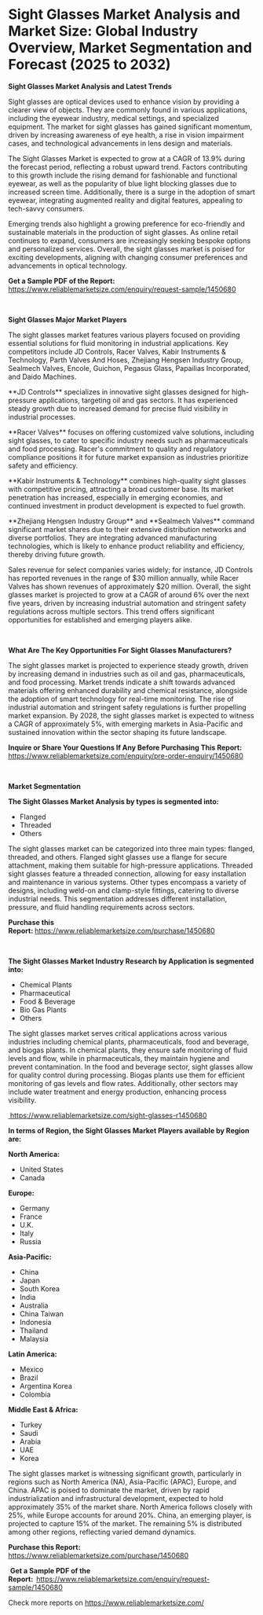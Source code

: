 <p><h1>Sight Glasses Market Analysis and Market Size: Global Industry Overview, Market Segmentation and Forecast (2025 to 2032)</h1></p><p><strong>Sight Glasses Market Analysis and Latest Trends</strong></p>
<p><p>Sight glasses are optical devices used to enhance vision by providing a clearer view of objects. They are commonly found in various applications, including the eyewear industry, medical settings, and specialized equipment. The market for sight glasses has gained significant momentum, driven by increasing awareness of eye health, a rise in vision impairment cases, and technological advancements in lens design and materials.</p><p>The Sight Glasses Market is expected to grow at a CAGR of 13.9% during the forecast period, reflecting a robust upward trend. Factors contributing to this growth include the rising demand for fashionable and functional eyewear, as well as the popularity of blue light blocking glasses due to increased screen time. Additionally, there is a surge in the adoption of smart eyewear, integrating augmented reality and digital features, appealing to tech-savvy consumers.</p><p>Emerging trends also highlight a growing preference for eco-friendly and sustainable materials in the production of sight glasses. As online retail continues to expand, consumers are increasingly seeking bespoke options and personalized services. Overall, the sight glasses market is poised for exciting developments, aligning with changing consumer preferences and advancements in optical technology.</p></p>
<p><strong>Get a Sample PDF of the Report:&nbsp;</strong> <a href="https://www.reliablemarketsize.com/enquiry/request-sample/1450680?utm_campaign=1840&utm_medium=2&utm_source=Github&utm_content=ia&utm_term=22022025&utm_id=sight-glasses">https://www.reliablemarketsize.com/enquiry/request-sample/1450680</a></p>
<p>&nbsp;</p>
<p><strong>Sight Glasses Major Market Players</strong></p>
<p><p>The sight glasses market features various players focused on providing essential solutions for fluid monitoring in industrial applications. Key competitors include JD Controls, Racer Valves, Kabir Instruments & Technology, Parth Valves And Hoses, Zhejiang Hengsen Industry Group, Sealmech Valves, Encole, Guichon, Pegasus Glass, Papailias Incorporated, and Daido Machines.</p><p>**JD Controls** specializes in innovative sight glasses designed for high-pressure applications, targeting oil and gas sectors. It has experienced steady growth due to increased demand for precise fluid visibility in industrial processes.</p><p>**Racer Valves** focuses on offering customized valve solutions, including sight glasses, to cater to specific industry needs such as pharmaceuticals and food processing. Racer's commitment to quality and regulatory compliance positions it for future market expansion as industries prioritize safety and efficiency.</p><p>**Kabir Instruments & Technology** combines high-quality sight glasses with competitive pricing, attracting a broad customer base. Its market penetration has increased, especially in emerging economies, and continued investment in product development is expected to fuel growth.</p><p>**Zhejiang Hengsen Industry Group** and **Sealmech Valves** command significant market shares due to their extensive distribution networks and diverse portfolios. They are integrating advanced manufacturing technologies, which is likely to enhance product reliability and efficiency, thereby driving future growth.</p><p>Sales revenue for select companies varies widely; for instance, JD Controls has reported revenues in the range of $30 million annually, while Racer Valves has shown revenues of approximately $20 million. Overall, the sight glasses market is projected to grow at a CAGR of around 6% over the next five years, driven by increasing industrial automation and stringent safety regulations across multiple sectors. This trend offers significant opportunities for established and emerging players alike.</p></p>
<p>&nbsp;</p>
<p><strong>What Are The Key Opportunities For Sight Glasses Manufacturers?</strong></p>
<p><p>The sight glasses market is projected to experience steady growth, driven by increasing demand in industries such as oil and gas, pharmaceuticals, and food processing. Market trends indicate a shift towards advanced materials offering enhanced durability and chemical resistance, alongside the adoption of smart technology for real-time monitoring. The rise of industrial automation and stringent safety regulations is further propelling market expansion. By 2028, the sight glasses market is expected to witness a CAGR of approximately 5%, with emerging markets in Asia-Pacific and sustained innovation within the sector shaping its future landscape.</p></p>
<p><strong>Inquire or Share Your Questions If Any Before Purchasing This Report:</strong> <a href="https://www.reliablemarketsize.com/enquiry/pre-order-enquiry/1450680?utm_campaign=1840&utm_medium=2&utm_source=Github&utm_content=ia&utm_term=22022025&utm_id=sight-glasses">https://www.reliablemarketsize.com/enquiry/pre-order-enquiry/1450680</a></p>
<p>&nbsp;</p>
<p><strong>Market Segmentation</strong></p>
<p><strong>The Sight Glasses Market Analysis by types is segmented into:</strong></p>
<p><ul><li>Flanged</li><li>Threaded</li><li>Others</li></ul></p>
<p><p>The sight glasses market can be categorized into three main types: flanged, threaded, and others. Flanged sight glasses use a flange for secure attachment, making them suitable for high-pressure applications. Threaded sight glasses feature a threaded connection, allowing for easy installation and maintenance in various systems. Other types encompass a variety of designs, including weld-on and clamp-style fittings, catering to diverse industrial needs. This segmentation addresses different installation, pressure, and fluid handling requirements across sectors.</p></p>
<p><strong>Purchase this Report:&nbsp;</strong><a href="https://www.reliablemarketsize.com/purchase/1450680?utm_campaign=1840&utm_medium=2&utm_source=Github&utm_content=ia&utm_term=22022025&utm_id=sight-glasses">https://www.reliablemarketsize.com/purchase/1450680</a></p>
<p>&nbsp;</p>
<p><strong>The Sight Glasses Market Industry Research by Application is segmented into:</strong></p>
<p><ul><li>Chemical Plants</li><li>Pharmaceutical</li><li>Food & Beverage</li><li>Bio Gas Plants</li><li>Others</li></ul></p>
<p><p>The sight glasses market serves critical applications across various industries including chemical plants, pharmaceuticals, food and beverage, and biogas plants. In chemical plants, they ensure safe monitoring of fluid levels and flow, while in pharmaceuticals, they maintain hygiene and prevent contamination. In the food and beverage sector, sight glasses allow for quality control during processing. Biogas plants use them for efficient monitoring of gas levels and flow rates. Additionally, other sectors may include water treatment and energy production, enhancing process visibility.</p></p>
<p><a href="https://www.reliablemarketsize.com/sight-glasses-r1450680?utm_campaign=1840&utm_medium=2&utm_source=Github&utm_content=ia&utm_term=22022025&utm_id=sight-glasses">&nbsp;https://www.reliablemarketsize.com/sight-glasses-r1450680</a></p>
<p><strong>In terms of Region, the Sight Glasses Market Players available by Region are:</strong></p>
<p>
    <p> <strong> North America: </strong>
        <ul>
            <li>United States</li>
            <li>Canada</li>
        </ul>
        </p> 
    <p> <strong> Europe: </strong>
        <ul>
            <li>Germany</li>
            <li>France</li>
            <li>U.K.</li>
            <li>Italy</li>
            <li>Russia</li>
        </ul>
        </p> 
    <p> <strong> Asia-Pacific: </strong>
        <ul>
            <li>China</li>
            <li>Japan</li>
            <li>South Korea</li>
            <li>India</li>
            <li>Australia</li>
            <li>China Taiwan</li>
            <li>Indonesia</li>
            <li>Thailand</li>
            <li>Malaysia</li>
        </ul>
        </p> 
    <p> <strong> Latin America: </strong>
        <ul>
            <li>Mexico</li>
            <li>Brazil</li>
            <li>Argentina Korea</li>
            <li>Colombia</li>
        </ul>
        </p> 
    <p> <strong> Middle East & Africa: </strong>
        <ul>
            <li>Turkey</li>
            <li>Saudi</li>
            <li>Arabia</li>
            <li>UAE</li>
            <li>Korea</li>
        </ul>
    </p>
    </p>
<p><p>The sight glasses market is witnessing significant growth, particularly in regions such as North America (NA), Asia-Pacific (APAC), Europe, and China. APAC is poised to dominate the market, driven by rapid industrialization and infrastructural development, expected to hold approximately 35% of the market share. North America follows closely with 25%, while Europe accounts for around 20%. China, an emerging player, is projected to capture 15% of the market. The remaining 5% is distributed among other regions, reflecting varied demand dynamics.</p></p>
<p><strong>Purchase this Report: </strong><a href="https://www.reliablemarketsize.com/purchase/1450680?utm_campaign=1840&utm_medium=2&utm_source=Github&utm_content=ia&utm_term=22022025&utm_id=sight-glasses">https://www.reliablemarketsize.com/purchase/1450680</a></p>
<p>&nbsp;<strong>Get a Sample PDF of the Report:&nbsp;&nbsp;</strong><a href="https://www.reliablemarketsize.com/enquiry/request-sample/1450680?utm_campaign=1840&utm_medium=2&utm_source=Github&utm_content=ia&utm_term=22022025&utm_id=sight-glasses">https://www.reliablemarketsize.com/enquiry/request-sample/1450680</a></p>
<p><strong></strong></p>
<p>Check more reports on <a href="https://www.reliablemarketsize.com/?utm_campaign=1840&utm_medium=2&utm_source=Github&utm_content=ia&utm_term=22022025&utm_id=sight-glasses">https://www.reliablemarketsize.com/</a></p>